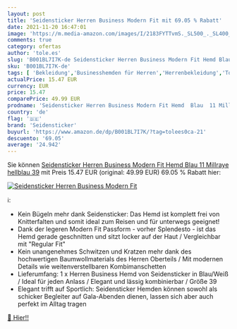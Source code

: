 ```yaml
---
layout: post
title: 'Seidensticker Herren Business Modern Fit mit 69.05 % Rabatt'
date: 2021-11-20 16:47:01
image: 'https://m.media-amazon.com/images/I/2183FYTTvmS._SL500_._SL400_.jpg'
comments: true
category: ofertas
author: 'tole.es'
slug: 'B001BL7I7K-de Seidensticker Herren Business Modern Fit Hemd Blau 11...'
sku: 'B001BL7I7K-de'
tags: [ 'Bekleidung','Businesshemden für Herren','Herrenbekleidung','Tops, T-Shirts & Hemden für Herren','seidensticker', ]
actualPrice: 15.47 EUR
currency: EUR
price: 15.47
comparePrice: 49.99 EUR
prodname: 'Seidensticker Herren Business Modern Fit Hemd  Blau  11 Millraye hellblau   39'
country: 'de'
flag: '🇩🇪'
brand: 'Seidensticker'
buyurl: 'https://www.amazon.de/dp/B001BL7I7K/?tag=tolees0ca-21'
descuento: '69.05'
average: '24.942'
---
```


Sie können [Seidensticker Herren Business Modern Fit Hemd  Blau  11 Millraye hellblau   39](https://www.amazon.de/dp/B001BL7I7K/?tag=tolees0ca-21) mit Preis 15.47 EUR (original: 49.99 EUR) 69.05 % Rabatt hier:

[![Seidensticker Herren Business Modern Fit](https://m.media-amazon.com/images/I/2183FYTTvmS._SL500_._SL400_.jpg)](https://www.amazon.de/dp/B001BL7I7K/?tag=tolees0ca-21)

ℹ️:

- Kein Bügeln mehr dank Seidensticker: Das Hemd ist komplett frei von Knitterfalten und somit ideal zum Reisen und für unterwegs geeignet!
- Dank der legeren Modern Fit Passform - vorher Splendesto - ist das Hemd gerade geschnitten und sitzt locker auf der Haut / Vergleichbar mit "Regular Fit"
- Kein unangenehmes Schwitzen und Kratzen mehr dank des hochwertigen Baumwollmaterials des Herren Oberteils / Mit modernen Details wie weitenverstellbaren Kombimanschetten
- Lieferumfang: 1 x Herren Business Hemd von Seidensticker in Blau/Weiß / Ideal für jeden Anlass / Elegant und lässig kombinierbar / Größe 39
- Elegant trifft auf Sportlich: Seidensticker Hemden können sowohl als schicker Begleiter auf Gala-Abenden dienen, lassen sich aber auch perfekt im Alltag tragen

[🛒 Hier!!](https://www.amazon.de/dp/B001BL7I7K/?tag=tolees0ca-21)
